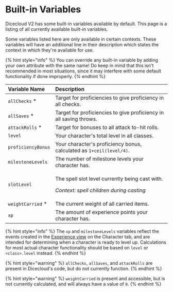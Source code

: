 # Built-in Variables

Dicecloud V2 has some built-in variables available by default. This page is a listing of all currently available built-in variables.

Some variables listed here are only available in certain contexts. These variables will have an additional line in their description which states the context in which they're available for use.

{% hint style="info" %}
You can override any built-in variable by adding your own attribute with the same name! Do keep in mind that this isn't recommended in most situations, since it may interfere with some default functionality if done improperly.
{% endhint %}

<table>
  <thead>
    <tr>
      <th style="text-align:left">Variable Name</th>
      <th style="text-align:left">Description</th>
    </tr>
  </thead>
  <tbody>
    <tr>
      <td style="text-align:left"><code>allChecks</code> *</td>
      <td style="text-align:left">Target for proficiencies to give proficiency in all checks.</td>
    </tr>
    <tr>
      <td style="text-align:left"><code>allSaves</code> *</td>
      <td style="text-align:left">Target for proficiencies to give proficiency in all saving throws.</td>
    </tr>
    <tr>
      <td style="text-align:left"><code>attackRolls</code> *</td>
      <td style="text-align:left">Target for bonuses to all attack to-hit rolls.</td>
    </tr>
    <tr>
      <td style="text-align:left"><code>level</code>
      </td>
      <td style="text-align:left">Your character&apos;s total level in all classes.</td>
    </tr>
    <tr>
      <td style="text-align:left"><code>proficiencyBonus</code>
      </td>
      <td style="text-align:left">Your character&apos;s proficiency bonus, calculated as <code>1+ceil(level&#x2215;4)</code>.</td>
    </tr>
    <tr>
      <td style="text-align:left"><code>milestoneLevels</code>
      </td>
      <td style="text-align:left">The number of milestone levels your character has.</td>
    </tr>
    <tr>
      <td style="text-align:left"><code>slotLevel</code>
      </td>
      <td style="text-align:left">
        <p>The spell slot level currently being cast with.</p>
        <p><em>Context: spell children during casting</em>
        </p>
      </td>
    </tr>
    <tr>
      <td style="text-align:left"><code>weightCarried</code> *</td>
      <td style="text-align:left">The current weight of all carried items.</td>
    </tr>
    <tr>
      <td style="text-align:left"><code>xp</code>
      </td>
      <td style="text-align:left">The amount of experience points your character has.</td>
    </tr>
  </tbody>
</table>

{% hint style="info" %}
The `xp` and `milestoneLevels` variables reflect the events created in the [Experience view](../creating-your-first-character/the-character-tab.md#levels) on the Character tab, and are intended for determining when a character is ready to level up. Calculations for most actual character functionality should be based on `level` or `<class>.level` instead.
{% endhint %}

{% hint style="warning" %}
`allChecks`, `allSaves`, and `attackRolls` are present in Dicecloud's code, but do not currently function.
{% endhint %}

{% hint style="warning" %}
`weightCarried` is present and accessible, but is not currently calculated, and will always have a value of `0`.
{% endhint %}

